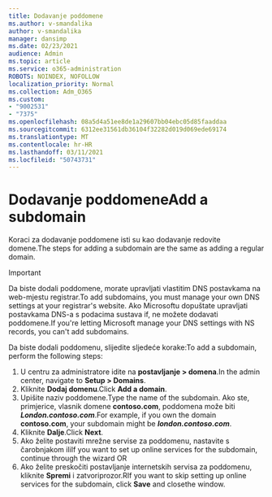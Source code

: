 ```yaml
---
title: Dodavanje poddomene
ms.author: v-smandalika
author: v-smandalika
manager: dansimp
ms.date: 02/23/2021
audience: Admin
ms.topic: article
ms.service: o365-administration
ROBOTS: NOINDEX, NOFOLLOW
localization_priority: Normal
ms.collection: Adm_O365
ms.custom:
- "9002531"
- "7375"
ms.openlocfilehash: 08a5d4a51ee8de1a29607bb04ebc05d85faaddaa
ms.sourcegitcommit: 6312ee31561db36104f32282d019d069ede69174
ms.translationtype: MT
ms.contentlocale: hr-HR
ms.lasthandoff: 03/11/2021
ms.locfileid: "50743731"
---
```

# <a name="add-a-subdomain"></a><span data-ttu-id="bc0ca-102">Dodavanje poddomene</span><span class="sxs-lookup"><span data-stu-id="bc0ca-102">Add a subdomain</span></span>

<span data-ttu-id="bc0ca-103">Koraci za dodavanje poddomene isti su kao dodavanje redovite domene.</span><span class="sxs-lookup"><span data-stu-id="bc0ca-103">The steps for adding a subdomain are the same as adding a regular domain.</span></span> 

> [!IMPORTANT]
> <span data-ttu-id="bc0ca-104">Da biste dodali poddomene, morate upravljati vlastitim DNS postavkama na web-mjestu registrar.</span><span class="sxs-lookup"><span data-stu-id="bc0ca-104">To add subdomains, you must manage your own DNS settings at your registrar's website.</span></span> <span data-ttu-id="bc0ca-105">Ako Microsoftu dopuštate upravljati postavkama DNS-a s podacima sustava if, ne možete dodavati poddomene.</span><span class="sxs-lookup"><span data-stu-id="bc0ca-105">If you're letting Microsoft manage your DNS settings with NS records, you can't add subdomains.</span></span> 

<span data-ttu-id="bc0ca-106">Da biste dodali poddomenu, slijedite sljedeće korake:</span><span class="sxs-lookup"><span data-stu-id="bc0ca-106">To add a subdomain, perform the following steps:</span></span>

1. <span data-ttu-id="bc0ca-107">U centru za administratore idite na **postavljanje > domena**.</span><span class="sxs-lookup"><span data-stu-id="bc0ca-107">In the admin center, navigate to **Setup > Domains**.</span></span>
2. <span data-ttu-id="bc0ca-108">Kliknite **Dodaj domenu**.</span><span class="sxs-lookup"><span data-stu-id="bc0ca-108">Click **Add a domain**.</span></span>
3. <span data-ttu-id="bc0ca-109">Upišite naziv poddomene.</span><span class="sxs-lookup"><span data-stu-id="bc0ca-109">Type the name of the subdomain.</span></span> <span data-ttu-id="bc0ca-110">Ako ste, primjerice, vlasnik domene **contoso.com**, poddomena može biti **_London.contoso.com_**.</span><span class="sxs-lookup"><span data-stu-id="bc0ca-110">For example, if you own the domain **contoso.com**, your subdomain might be **_london.contoso.com_**.</span></span>
4. <span data-ttu-id="bc0ca-111">Kliknite **Dalje**.</span><span class="sxs-lookup"><span data-stu-id="bc0ca-111">Click **Next**.</span></span>
5. <span data-ttu-id="bc0ca-112">Ako želite postaviti mrežne servise za poddomenu, nastavite s čarobnjakom ili</span><span class="sxs-lookup"><span data-stu-id="bc0ca-112">If you want to set up online services for the subdomain, continue through the wizard OR</span></span>
6. <span data-ttu-id="bc0ca-113">Ako želite preskočiti postavljanje internetskih servisa za poddomenu, kliknite **Spremi** i zatvoriprozor.</span><span class="sxs-lookup"><span data-stu-id="bc0ca-113">RIf you want to skip setting up online services for the subdomain, click **Save** and closethe window.</span></span>


